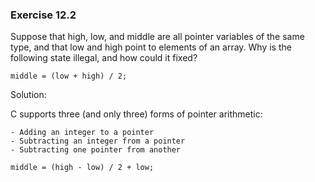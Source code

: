 ### Exercise 12.2
Suppose that high, low, and middle are all pointer variables of the same type, and that low and high point to elements of an array.  Why is the following state illegal, and how could it fixed? 
```
middle = (low + high) / 2;
```

Solution:

C supports three (and only three) forms of pointer arithmetic:

    - Adding an integer to a pointer
    - Subtracting an integer from a pointer
    - Subtracting one pointer from another
```
middle = (high - low) / 2 + low;
```
